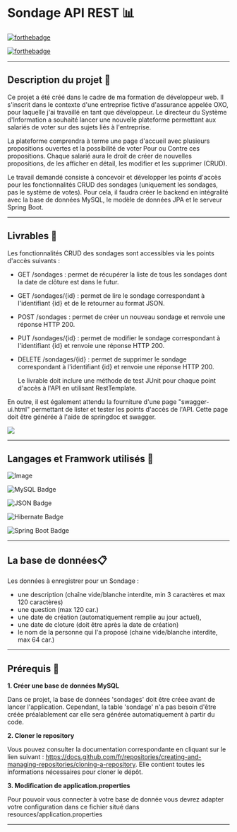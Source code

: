 # Sondage API REST 📊
[![forthebadge](https://forthebadge.com/images/badges/built-with-love.svg)](https://forthebadge.com)

[![forthebadge](https://forthebadge.com/images/badges/powered-by-electricity.svg)](https://forthebadge.com)

----------

## Description du projet 🌱

Ce projet a été créé dans le cadre de ma formation de développeur web. Il s'inscrit dans le contexte d'une entreprise fictive d'assurance appelée OXO, pour laquelle j'ai travaillé en tant que développeur. Le directeur du Système d'Information a souhaité lancer une nouvelle plateforme permettant aux salariés de voter sur des sujets liés à l'entreprise. 

La plateforme comprendra à terme une page d'accueil avec plusieurs propositions ouvertes et la possibilité de voter Pour ou Contre ces propositions. Chaque salarié aura le droit de créer de nouvelles propositions, de les afficher en détail, les modifier et les supprimer (CRUD).

Le travail demandé consiste à concevoir et développer les points d'accès pour les fonctionnalités CRUD des sondages (uniquement les sondages, pas le système de votes). Pour cela, il faudra créer le backend en intégralité avec la base de données MySQL, le modèle de données JPA et le serveur Spring Boot.


----------



## Livrables 🧳

Les fonctionnalités CRUD des sondages sont accessibles via les points d'accès suivants :

- GET
/sondages : permet de récupérer la liste de tous les sondages dont la date de clôture est dans le futur.

- GET /sondages/{id} : permet de lire le sondage correspondant à l'identifiant {id} et de le retourner au format JSON.
- POST /sondages : permet de créer un nouveau sondage et renvoie une réponse HTTP 200.
- PUT /sondages/{id} : permet de modifier le sondage correspondant à l'identifiant {id} et renvoie une réponse HTTP 200.
- DELETE /sondages/{id} : permet de supprimer le sondage correspondant à l'identifiant {id} et renvoie une réponse HTTP 200.


  Le livrable doit inclure une méthode de test JUnit pour chaque point d'accès à l'API en utilisant RestTemplate.

En outre, il est également attendu la fourniture d'une page "swagger-ui.html" permettant de lister et tester les points d'accès de l'API. Cette page doit être générée à l'aide de springdoc et swagger.

![](https://zupimages.net/up/23/16/0i58.png)

----------


## Langages et Framwork utilisés 💬

![Image](https://img.shields.io/badge/Java-ED8B00?style=for-the-badge&logo=openjdk&logoColor=white)


![MySQL Badge](https://img.shields.io/badge/MySQL-4479A1?logo=mysql&logoColor=fff&style=for-the-badge)

![JSON Badge](https://img.shields.io/badge/JSON-000?logo=json&logoColor=fff&style=for-the-badge)

![Hibernate Badge](https://img.shields.io/badge/Hibernate-59666C?logo=hibernate&logoColor=fff&style=for-the-badge)

![Spring Boot Badge](https://img.shields.io/badge/Spring%20Boot-6DB33F?logo=springboot&logoColor=fff&style=for-the-badge)

----------

## La base de données📋

Les données à enregistrer pour un Sondage :

- une description (chaîne vide/blanche interdite, min 3 caractères et max 120 caractères)
- une question (max 120 car.)
- une date de création (automatiquement remplie au jour actuel),
- une date de cloture (doit être après la date de création)
- le nom de la personne qui l'a proposé (chaine vide/blanche interdite, max 64 car.)
----------



## Prérequis 🔐

**1. Créer une base de données MySQL**

Dans ce projet, la base de données 'sondages' doit être créee avant de lancer l'application. Cependant, la table 'sondage' n'a pas besoin d'être créée préalablement car elle sera générée automatiquement à partir du code. 

**2. Cloner le repository**

Vous pouvez consulter la documentation correspondante en cliquant sur le lien suivant : https://docs.github.com/fr/repositories/creating-and-managing-repositories/cloning-a-repository.
Elle contient toutes les informations nécessaires pour cloner le dépôt.

**3. Modification de application.properties**

Pour pouvoir vous connecter à votre base de donnée vous devrez adapter votre configuration dans ce fichier situé dans resources/application.properties


----------
    

